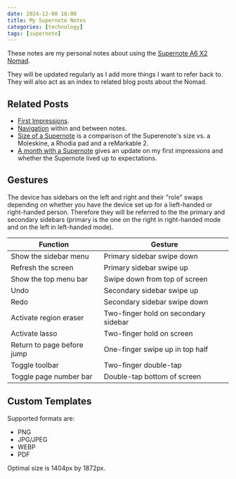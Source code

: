 ```yaml
---
date: 2024-12-08 18:00
title: My Supernote Notes
categories: [technology]
tags: [supernote]
---
```


These notes are my personal notes about using the [Supernote A6 X2 Nomad](https://supernote.com/products/supernote-nomad).

They will be updated regularly as I add more things I want to refer back to. They will also act as an index to related blog posts about the Nomad.

## Related Posts

* [First Impressions](https://blog.sgawolf.com/post/2024-12-08-supernote-first-impressions).
* [Navigation](https://blog.sgawolf.com/post/2024-12-09-supernote-navigation) within and between notes.
* [Size of a Supernote](https://blog.sgawolf.com/post/2024-12-09-size-of-a-supernote) is a comparison of the Superenote's size vs. a Moleskine, a Rhodia pad and a reMarkable 2.
* [A month with a Supernote](https://blog.sgawolf.com/posts/2025-01-03-a-month-with-a-supernote) gives an update on my first impressions and whether the Supernote lived up to expectations.

## Gestures

The device has sidebars on the left and right and their "role" swaps depending on whether you have the device set up for a lieft-handed or right-handed person. Therefore they will be referred to the the primary and secondary sidebars (primary is the one on the right in right-handed mode and on the left in left-handed mode).

| Function | Gesture |
| -------- | ------- |
| Show the sidebar menu | Primary sidebar swipe down |
| Refresh the screen | Primary sidebar swipe up |
| Show the top menu bar | Swipe down from top of screen |
| Undo | Secondary sidebar swipe up |
| Redo | Secondary sidebar swipe down |
| Activate region eraser | Two-finger hold on secondary sidebar |
| Activate lasso | Two-finger hold on screen |
| Return to page before jump | One-finger swipe up in top half |
| Toggle toolbar | Two-finger double-tap |
| Toggle page number bar | Double-tap bottom of screen |

## Custom Templates

Supported formats are:

* PNG
* JPG/JPEG
* WEBP
* PDF

Optimal size is 1404px by 1872px.

